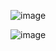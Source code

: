 ![image](https://github.com/Chaiyapa/COM-LAB-I-LabSheet-Week-12/assets/144195729/b606a81d-ce21-43f2-8fec-8bfdac6bea02)

![image](https://github.com/Chaiyapa/COM-LAB-I-LabSheet-Week-12/assets/144195729/ea240116-eb3a-4cc2-a7fa-27a7f93e015d)
